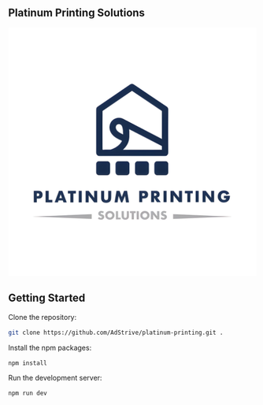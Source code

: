 ## Platinum Printing Solutions

![Project Logo](public/logo/logo-full.png)

## Getting Started


Clone the repository:

```bash
git clone https://github.com/AdStrive/platinum-printing.git .
```

Install the npm packages:

```bash
npm install
```

Run the development server:

```bash
npm run dev
```